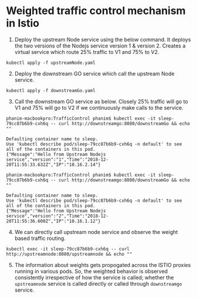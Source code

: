 # Weighted traffic control mechanism in Istio

1. Deploy the upstream Node service using the below command. It deploys the two versions of the Nodejs service version 1 & version 2.  Creates a virtual service which route 25% traffic to V1 and 75% to V2.

```
kubectl apply -f upstreamNode.yaml
```

2. Deploy the downstream GO service which call the upstream Node service.

```
kubectl apply -f downstreamGo.yaml
```

3. Call the downstream GO service as below. Closely 25% traffic will go to V1 and 75% will go to V2 if we continuously make calls to the service.

```
phanim-macbookpro:TrafficControl phanim$ kubectl exec -it sleep-79cc87b6b9-cxh6q -- curl http://downstreamgo:8080/downstreamGo && echo ""

Defaulting container name to sleep.
Use 'kubectl describe pod/sleep-79cc87b6b9-cxh6q -n default' to see all of the containers in this pod.
{"Message":"Hello from Upstream Nodejs service","version":"1","Time":"2018-12-20T11:55:33.632Z","IP":"10.16.2.14"}

phanim-macbookpro:TrafficControl phanim$ kubectl exec -it sleep-79cc87b6b9-cxh6q -- curl http://downstreamgo:8080/downstreamGo && echo ""

Defaulting container name to sleep.
Use 'kubectl describe pod/sleep-79cc87b6b9-cxh6q -n default' to see all of the containers in this pod.
{"Message":"Hello from Upstream Nodejs service","version":"2","Time":"2018-12-20T11:55:36.600Z","IP":"10.16.1.12"}
```

4. We can directly call upstream node service and observe the weight based traffic routing. 

```
kubectl exec -it sleep-79cc87b6b9-cxh6q -- curl http://upstreamnode:8080/upstreamnode && echo ""
```

5. The information about weights gets propogated across the ISTIO proxies running in various pods. So, the weighted behavior 
is observed consistently irrespective of how the service is called; whether the `upstreamnode` service is called directly or called through `downstreamgo` service.

